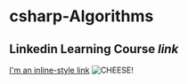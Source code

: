 # csharp-Algorithms

## Linkedin Learning Course _link_ 

[I'm an inline-style link](https://www.linkedin.com/learning/certificates/394be46170aa56d609436948dfa690bc5fddf4a5a793ee0971e8bb1118e30e6a?trk=share_certificate)
![CHEESE!](/Users/xakimov/Desktop/11.png)